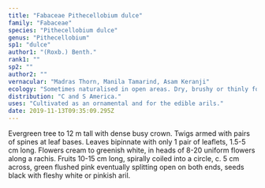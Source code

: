 ```yaml
---
title: "Fabaceae Pithecellobium dulce"
family: "Fabaceae"
species: "Pithecellobium dulce"
genus: "Pithecellobium"
sp1: "dulce"
author1: "(Roxb.) Benth."
rank1: ""
sp2: ""
author2: ""
vernacular: "Madras Thorn, Manila Tamarind, Asam Keranji"
ecology: "Sometimes naturalised in open areas. Dry, brushy or thinly forested plains or hillsides, often in coastal thickets at low elevations."
distribution: "C and S America."
uses: "Cultivated as an ornamental and for the edible arils."
date: 2019-11-13T09:35:09.295Z
---
```

Evergreen tree to 12 m tall with dense busy crown. Twigs armed with pairs of spines at leaf bases. Leaves bipinnate with only 1 pair of leaflets, 1.5-5 cm long. Flowers cream to greenish white, in heads of 8-20 uniform flowers along a rachis. Fruits 10-15 cm long, spirally coiled into a circle, c. 5 cm across, green flushed pink eventually splitting open on both ends, seeds black with fleshy white or pinkish aril.